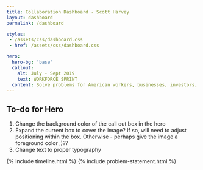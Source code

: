 ```yaml
---
title: Collaboration Dashboard - Scott Harvey
layout: dashboard
permalink: /dashboard

styles:
 - /assets/css/dashboard.css
 - href: /assets/css/dashboard.css

hero:
  hero-bg: 'base'
  callout:
    alt: July - Sept 2019
    text: WORKFORCE SPRINT
  content: Solve problems for American workers, businesses, investors, and communities by catalyzing cross-sector collaboration
---
```


<div class="bg-primary-lighter">
    <h2>To-do for Hero</h2>
    <ol>
        <li>Change the background color of the call out box in the hero</li>
        <li>Expand the current box to cover the image? If so, will need to adjust positioning within the box. Otherwise - perhaps give the image a foreground color ;)??</li>
        <li>Change text to proper typography</li>
    </ol>
</div>

{% include timeline.html %}
{% include problem-statement.html %}
